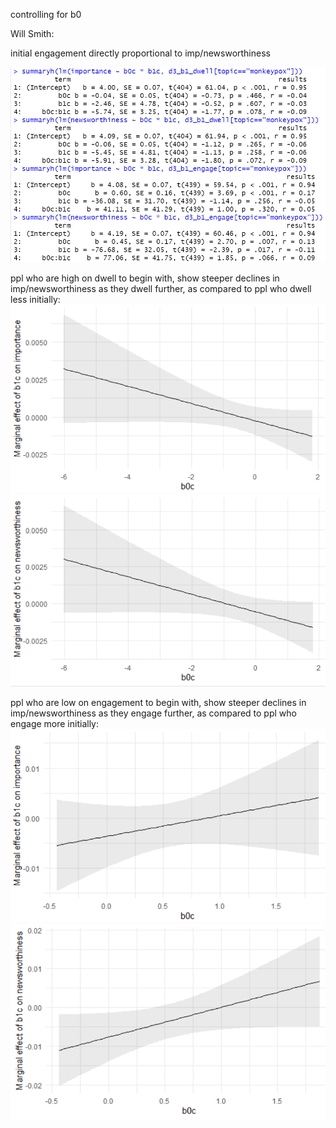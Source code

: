 controlling for b0

Will Smith:

initial engagement directly proportional to imp/newsworthiness

![ScreenShot](Pasted%20image%2020220714162859.png)

ppl who are high on dwell to begin with, show steeper declines in imp/newsworthiness as they dwell further, as compared to ppl who dwell less initially:
![](Pasted%20image%2020220714174407.png)
![](Pasted%20image%2020220714175457.png)

ppl who are low on engagement to begin with, show steeper declines in imp/newsworthiness as they engage further, as compared to ppl who engage more initially:
![](Pasted%20image%2020220714175530.png)![](Pasted%20image%2020220714175701.png)